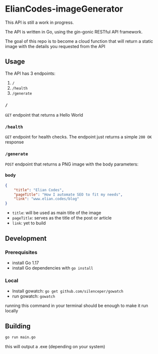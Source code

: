 # ElianCodes-imageGenerator

This API is still a work in progress.

The API is written in Go, using the gin-gonic RESTful API framework.

The goal of this repo is to become a cloud function that will return a static image with the details you requested from the API

## Usage

The API has 3 endpoints:

1. `/`
2. `/health`
3. `/generate`

### `/`

`GET` endpoint that returns a Hello World

### `/health`

`GET` endpoint for health checks. The endpoint just returns a simple `200 OK` response

### `/generate`

`POST` endpoint that returns a PNG image with the body parameters:

#### body

```json
{
    "title": "Elian Codes",
    "pageTitle": "How I automate SEO to fit my needs",
    "link": "www.elian.codes/blog"
}
```

- `title`: will be used as main title of the image
- `pageTitle`: serves as the title of the post or article
- `link`: yet to build

## Development

### Prerequisites

- install Go 1.17
- install Go dependencies with `go install`

### Local

- Install gowatch: `go get github.com/silenceper/gowatch`
- run gowatch: `gowatch`

running this command in your terminal should be enough to make it run locally

## Building

```bash
go run main.go
```

this will output a .exe (depending on your system)
